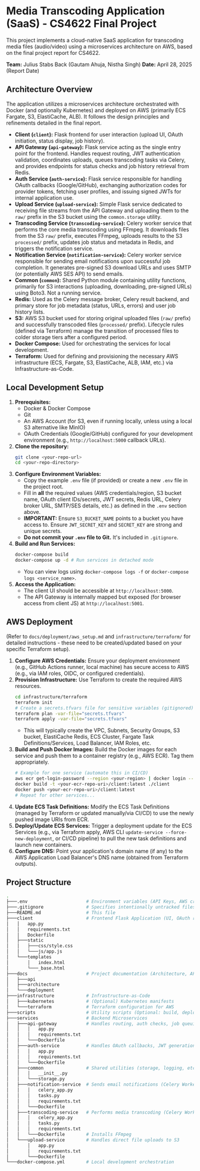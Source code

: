 <!-- ./README.md -->
# Media Transcoding Application (SaaS) - CS4622 Final Project

This project implements a cloud-native SaaS application for transcoding media files (audio/video) using a microservices architecture on AWS, based on the final project report for CS4622.

**Team:** Julius Stabs Back (Gautam Ahuja, Nistha Singh)
**Date:** April 28, 2025 (Report Date)

## Architecture Overview

The application utilizes a microservices architecture orchestrated with Docker (and optionally Kubernetes) and deployed on AWS (primarily ECS Fargate, S3, ElastiCache, ALB). It follows the design principles and refinements detailed in the final report.

-   **Client (`client`):** Flask frontend for user interaction (upload UI, OAuth initiation, status display, job history).
-   **API Gateway (`api-gateway`):** Flask service acting as the single entry point for the frontend. Handles request routing, JWT authentication validation, coordinates uploads, queues transcoding tasks via Celery, and provides endpoints for status checks and job history retrieval from Redis.
-   **Auth Service (`auth-service`):** Flask service responsible for handling OAuth callbacks (Google/GitHub), exchanging authorization codes for provider tokens, fetching user profiles, and issuing signed JWTs for internal application use.
-   **Upload Service (`upload-service`):** Simple Flask service dedicated to receiving file streams from the API Gateway and uploading them to the `raw/` prefix in the S3 bucket using the `common.storage` utility.
-   **Transcoding Service (`transcoding-service`):** Celery worker service that performs the core media transcoding using FFmpeg. It downloads files from the S3 `raw/` prefix, executes FFmpeg, uploads results to the S3 `processed/` prefix, updates job status and metadata in Redis, and triggers the notification service.
-   **Notification Service (`notification-service`):** Celery worker service responsible for sending email notifications upon successful job completion. It generates pre-signed S3 download URLs and uses SMTP (or potentially AWS SES API) to send emails.
-   **Common (`common`):** Shared Python module containing utility functions, primarily for S3 interactions (uploading, downloading, pre-signed URLs) using Boto3. Not a running service.
-   **Redis:** Used as the Celery message broker, Celery result backend, and primary store for job metadata (status, URLs, errors) and user job history lists.
-   **S3:** AWS S3 bucket used for storing original uploaded files (`raw/` prefix) and successfully transcoded files (`processed/` prefix). Lifecycle rules (defined via Terraform) manage the transition of processed files to colder storage tiers after a configured period.
-   **Docker Compose:** Used for orchestrating the services for local development.
-   **Terraform:** Used for defining and provisioning the necessary AWS infrastructure (ECS, Fargate, S3, ElastiCache, ALB, IAM, etc.) via Infrastructure-as-Code.

## Local Development Setup

1.  **Prerequisites:**
    *   Docker & Docker Compose
    *   Git
    *   An AWS Account (for S3, even if running locally, unless using a local S3 alternative like MinIO)
    *   OAuth Credentials (Google/GitHub) configured for your development environment (e.g., `http://localhost:5000` callback URLs).
2.  **Clone the repository:**
    ```bash
    git clone <your-repo-url>
    cd <your-repo-directory>
    ```
3.  **Configure Environment Variables:**
    *   Copy the example `.env` file (if provided) or create a new `.env` file in the project root.
    *   Fill in **all** the required values (AWS credentials/region, S3 bucket name, OAuth client IDs/secrets, JWT secrets, Redis URL, Celery broker URL, SMTP/SES details, etc.) as defined in the `.env` section above.
    *   **IMPORTANT:** Ensure `S3_BUCKET_NAME` points to a bucket you have access to. Ensure `JWT_SECRET_KEY` and `SECRET_KEY` are strong and unique secrets.
    *   **Do not commit your `.env` file to Git.** It's included in `.gitignore`.
4.  **Build and Run Services:**
    ```bash
    docker-compose build
    docker-compose up -d # Run services in detached mode
    ```
    *   You can view logs using `docker-compose logs -f` or `docker-compose logs <service_name>`.
5.  **Access the Application:**
    *   The client UI should be accessible at `http://localhost:5000`.
    *   The API Gateway is internally mapped but exposed (for browser access from client JS) at `http://localhost:5001`.

## AWS Deployment

(Refer to `docs/deployment/aws_setup.md` and `infrastructure/terraform/` for detailed instructions - these need to be created/updated based on your specific Terraform setup).

1.  **Configure AWS Credentials:** Ensure your deployment environment (e.g., GitHub Actions runner, local machine) has secure access to AWS (e.g., via IAM roles, OIDC, or configured credentials).
2.  **Provision Infrastructure:** Use Terraform to create the required AWS resources.
    ```bash
    cd infrastructure/terraform
    terraform init
    # Create a secrets.tfvars file for sensitive variables (gitignored)
    terraform plan -var-file="secrets.tfvars"
    terraform apply -var-file="secrets.tfvars"
    ```
    *   This will typically create the VPC, Subnets, Security Groups, S3 bucket, ElastiCache Redis, ECS Cluster, Fargate Task Definitions/Services, Load Balancer, IAM Roles, etc.
3.  **Build and Push Docker Images:** Build the Docker images for each service and push them to a container registry (e.g., AWS ECR). Tag them appropriately.
    ```bash
    # Example for one service (automate this in CI/CD)
    aws ecr get-login-password --region <your-region> | docker login --username AWS --password-stdin <your-aws-account-id>.dkr.ecr.<your-region>.amazonaws.com
    docker build -t <your-ecr-repo-uri>/client:latest ./client
    docker push <your-ecr-repo-uri>/client:latest
    # Repeat for other services...
    ```
4.  **Update ECS Task Definitions:** Modify the ECS Task Definitions (managed by Terraform or updated manually/via CI/CD) to use the newly pushed image URIs from ECR.
5.  **Deploy/Update ECS Services:** Trigger a deployment update for the ECS Services (e.g., via Terraform apply, AWS CLI `update-service --force-new-deployment`, or CI/CD pipeline) to pull the new task definitions and launch new containers.
6.  **Configure DNS:** Point your application's domain name (if any) to the AWS Application Load Balancer's DNS name (obtained from Terraform outputs).

## Project Structure

```bash
.
├───.env                      # Environment variables (API Keys, AWS creds, etc.) - DO NOT COMMIT
├───.gitignore                # Specifies intentionally untracked files that Git should ignore
├───README.md                 # This file
├───client                    # Frontend Flask Application (UI, OAuth redirects)
│   │   app.py
│   │   requirements.txt
│   │   Dockerfile
│   ├───static
│   │   ├───css/style.css
│   │   └───js/app.js
│   └───templates
│       │   index.html
│       └───_base.html
├───docs                      # Project documentation (Architecture, API, Deployment)
│   ├───api
│   ├───architecture
│   └───deployment
├───infrastructure            # Infrastructure-as-Code
│   ├───kubernetes            # (Optional) Kubernetes manifests
│   └───terraform             # Terraform configuration for AWS
├───scripts                   # Utility scripts (Optional: build, deploy helpers)
├───services                  # Backend Microservices
│   ├───api-gateway           # Handles routing, auth checks, job queuing
│   │   │   app.py
│   │   │   requirements.txt
│   │   └───Dockerfile
│   ├───auth-service          # Handles OAuth callbacks, JWT generation
│   │   │   app.py
│   │   │   requirements.txt
│   │   └───Dockerfile
│   ├───common                # Shared utilities (storage, logging, etc.) - Not a service
│   │   │   __init__.py
│   │   └───storage.py
│   ├───notification-service  # Sends email notifications (Celery Worker)
│   │   │   celery_app.py
│   │   │   tasks.py
│   │   │   requirements.txt
│   │   └───Dockerfile
│   ├───transcoding-service   # Performs media transcoding (Celery Worker + FFmpeg)
│   │   │   celery_app.py
│   │   │   tasks.py
│   │   │   requirements.txt
│   │   └───Dockerfile        # Installs FFmpeg
│   └───upload-service        # Handles direct file uploads to S3
│       │   app.py
│       │   requirements.txt
│       └───Dockerfile
└───docker-compose.yml        # Local development orchestration
```

